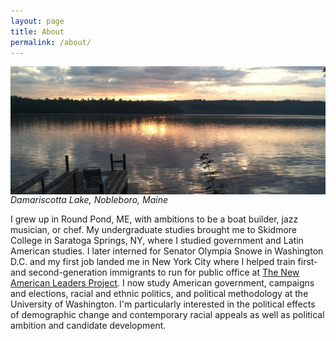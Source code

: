 ```yaml
---
layout: page
title: About
permalink: /about/
---
```


<div>
  <img src="/photos/dock.jpg" align="left" padding="10px" />
</div>  

*Damariscotta Lake, Nobleboro, Maine*

I grew up in Round Pond, ME, with ambitions to be a boat builder, jazz musician, or chef. My undergraduate studies brought me to Skidmore College in Saratoga Springs, NY, where I studied government and Latin American studies. I later interned for Senator Olympia Snowe in Washington D.C. and my first job landed me in New York City where I helped train first- and second-generation immigrants to run for public office at [The New American Leaders Project](http://www.newamericanleaders.org/). I now study American government, campaigns and elections, racial and ethnic politics, and political methodology at the University of Washington. I'm particularly interested in the political effects of demographic change and contemporary racial appeals as well as political ambition and candidate development. 
